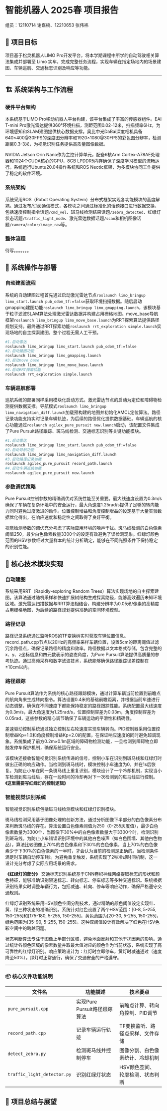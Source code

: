 
# 智能机器人 2025春 项目报告

组员：12110714 谢嘉楠、12210653 张伟祎

## 🎯 项目目标

项目基于松灵机器人LIMO Pro开发平台，将本学期课程中所学的自动驾驶相关算法集成并部署至 Limo 实车，完成完整任务流程，实现车辆在指定场地内的场景建图、车辆巡航、交通标志识别及响应等功能。

---

## 🏗️ 系统架构与工作流程

### 硬件平台架构

本系统基于LIMO Pro移动机器人平台构建，该平台集成了丰富的传感器组件。EAI T-mini Pro激光雷达提供360°环境扫描，测距范围0.02-12米，扫描频率6Hz，为环境感知和SLAM建图提供核心数据支撑。奥比中光DaBai深度相机具备640×400@30FPS的深度图分辨率和1920×1080@30FPS的彩色图分辨率，检测距离0.3-3米，为视觉识别任务提供高质量图像数据。

NVIDIA Jetson Orin Nano作为主控计算单元，配备6核Arm Cortex-A78AE处理器和1024个CUDA核心的GPU，8GB LPDDR5内存确保了深度学习模型的流畅运行。系统运行Ubuntu20.04操作系统和ROS Neotic框架，为多模块协同工作提供了稳定的软件环境。

### 系统架构

系统采用ROS（Robot Operating System）分布式框架实现各功能模块的高度解耦。通过发布/订阅通信模式，各模块之间通过标准化的话题接口进行数据交换，包括速度控制指令话题`/cmd_vel`、斑马线检测结果话题`/zebra_detected`、红绿灯状态话题`/traffic_light_mode`、激光雷达数据话题`/scan`和相机图像话题`/camera/color/image_raw`等。

### 整体流程
待写。。。。。。。

## 📝 系统操作与部署

### 自动建图流程

系统的自动建图过程首先通过启动激光雷达节点`roslaunch limo_bringup limo_start.launch pub_odom_tf:=false`获取环境扫描数据。随后启动gmapping建图功能`roslaunch limo_bringup limo_gmapping.launch`，该模块基于粒子滤波SLAM算法处理激光雷达数据并构建占用栅格地图。move_base导航框架`roslaunch limo_bringup limo_move_base.launch`为RRT探索算法提供路径规划支持。最终通过RRT探索功能`roslaunch rrt_exploration simple.launch`实现场地的自主探索建图，整个过程无需人工干预。

```bash
#1.启动雷达
roslaunch limo_bringup limo_start.launch pub_odom_tf:=false
#2.启动建图功能
roslaunch limo_bringup limo_gmapping.launch
#3.启动move_base
roslaunch limo_bringup limo_move_base.launch
#4.启动RRT探索功能
roslaunch rrt_exploration simple.launch
```

### 车辆巡航部署

巡航系统的部署同样采用模块化启动方式。激光雷达节点的启动为定位和障碍物检测提供数据支撑。导航模式`roslaunch limo_bringup limo_navigation_diff.launch`加载预构建的地图并初始化AMCL定位算法。路径记录功能支持实时记录车辆轨迹，为后续的路径优化提供数据基础。车辆巡航的核心功能通过`roslaunch agilex_pure_pursuit new.launch`启动，该配置文件集成了Pure Pursuit路径跟踪、斑马线检测、交通标志识别等关键功能模块。
```bash
#1.启动雷达
roslaunch limo_bringup limo_start.launch pub_odom_tf:=false
#2.启动导航功能
roslaunch limo_bringup limo_navigation_diff.launch
#3.启动路径记录功能
roslaunch agilex_pure_pursuit record_path.launch
#4.启动车辆巡航功能
roslaunch agilex_pure_pursuit new.launch
```

### 参数调优策略

Pure Pursuit控制参数的精确调优对系统性能至关重要。最大线速度设置为0.3m/s确保了车辆在复杂环境中的安全运行，最大角速度1.25rad/s提供了足够的转向能力同时避免过度激进的动作。位置控制增益和角度控制增益的设定基于大量实验数据优化得出，在响应速度和稳定性之间取得了良好平衡。

视觉检测参数的调优充分考虑了实际应用环境的噪声干扰。斑马线检测的白色像素阈值250，最少白色像素数量3300个的设定有效避免了误检测现象。红绿灯颜色范围的HSV参数经过大量样本的统计分析确定，能够在不同光照条件下保持稳定的识别性能。

## 🧩 核心技术模块实现

### 自动建图

系统采用RRT（Rapidly-exploring Random Trees）算法实现场地的自主探索建图。该算法通过随机采样和快速扩展树结构生成探索路径，能够高效遍历未知环境区域。激光雷达扫描数据与RRT算法相结合，构建分辨率为0.05米/像素的高精度占用栅格地图，为后续的路径规划提供准确的空间环境模型。


### 路径记录
路径记录系统通过监听ROS的TF变换树实时获取车辆位置信息。record_path.cpp节点以20Hz的高频率采样车辆位置，设置5cm的距离阈值过滤冗余路径点，确保记录路径的精度和效率。路径数据以文本格式存储，包含完整的x、y、z坐标信息和四元数表示的姿态角度，为Pure Pursuit算法提供高质量的参考轨迹。通过高频采样和数字滤波技术，系统能够确保路径跟踪误差控制在±10cm以内。

### 路径跟踪

Pure Pursuit算法作为系统的核心路径跟踪模块，通过计算车辆当前位置到前瞻点的航向角来生成转向指令。算法设置0.4米的基础前瞻距离，并根据当前车速进行动态调整，确保在不同速度下都能保持稳定的路径跟踪性能。系统配置最大线速度为0.3m/s，最大角速度为1.25rad/s，位置控制容差为0.03m，角度控制容差为0.05rad，这些参数的精心调节确保了车辆运动的平滑性和精确性。

差速驱动控制系统通过独立控制左右轮速度实现车辆转向。PID控制器采用位置控制增益Kp=1.0和角度控制增益Kp=2.0的配置，在保证响应速度的同时避免超调现象。系统集成了前方0.2m×0.1m区域的障碍物检测功能，一旦检测到障碍物立即触发停车保护机制，确保系统运行安全。

该模块还接收智能视觉识别系统传递的信号，控制小车在识别到斑马线和红绿灯时做出正确的响应动作。当检测到斑马线时，模块控制小车速度为0，并在1s后恢复。为防止小车在同一条斑马线上重复识别，模块设计了一个冷却机制，实现当小车检测到斑马线后，存在一段时间的冷却再对下一次检测到的斑马线进行控制。**《这里需要写红绿灯的控制逻辑》**

### 智能视觉识别系统

智能视觉识别系统包括斑马线检测模块和红绿灯识别模块。

斑马线检测采用基于图像处理的创新方法，通过分析图像下半部分的白色像素分布来判断斑马线的存在。算法设置白色像素阈值为250（0-255灰度值），最少白色像素数量为3300个，当图像下30%中的白色像素数量大于3300个时，检测识别到斑马线。为防止小车错误识别环境中的其他白色噪声（如白色围墙、其他白色物品），算法比较图像上70%的白色像素和下30%的白色像素，当上70%的白色像素少于下30%的白色像素的一半时，才会认为当前的检测是正确的。当检测条件满足时车辆自动停车1秒。为避免重复触发，系统实现了2秒冷却时间机制，这一设计充分考虑了实际应用场景的需求。

**《红绿灯的部分》**
交通标志识别系统基于CNN卷积神经网络提取标志的形状和颜色特征，能够准确识别限速标志、转向标志、停车标志等多种交通标识。系统根据识别结果实时调整车辆行为，包括减速、转向、停车等响应动作，确保严格遵守交通规则。


红绿灯识别系统采用HSV颜色空间分割技术，通过精确的颜色阈值设定实现红、黄、绿三种状态的准确识别。系统针对红色设置了两个HSV范围：[0-8, 5-255, 150-255]和[175-180, 5-255, 150-255]，黄色范围为[20-30, 5-255, 150-255]，绿色范围为[35-90, 5-255, 150-255]。这种双阈值设计有效解决了红色在HSV色彩空间中的跨越问题。

状态判断算法专注于图像上半部分区域，避免地面反射和其他干扰因素的影响。通过统计各颜色区域的像素数量并取最大值对应的颜色作为当前状态，系统实现了高可靠性的红绿灯识别。响应策略设计为：红灯时立即停车，黄灯时减速通过（速度降至50%），绿灯时正常通行，确保了交通安全的严格遵守。

---



### 📦 核心文件功能说明

| 文件名 | 功能描述 | 技术要点 |
|--------|----------|----------|
| `pure_pursuit.cpp` | 实现Pure Pursuit路径跟踪算法 | 前瞻点计算、转向角控制、PID调节 |
| `record_path.cpp` | 记录车辆运行轨迹 | TF变换监听、路径点采样、文件存储 |
| `detect_zebra.py` | 检测斑马线并控制停车 | 图像分割、白色像素统计、冷却机制 |
| `traffic_light_detector.py` | 识别红绿灯状态 | HSV颜色空间、轮廓检测、状态判断 |


## 🚀 项目总结与展望


